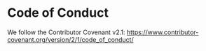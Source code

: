﻿# Code of Conduct
We follow the Contributor Covenant v2.1:
https://www.contributor-covenant.org/version/2/1/code_of_conduct/
